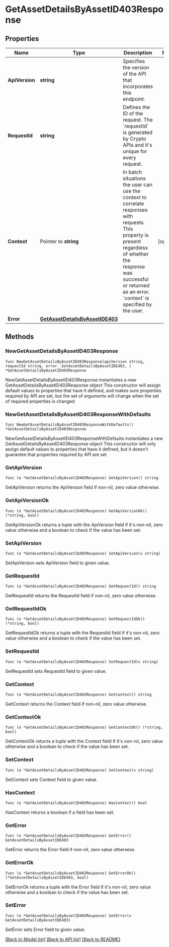 # GetAssetDetailsByAssetID403Response

## Properties

Name | Type | Description | Notes
------------ | ------------- | ------------- | -------------
**ApiVersion** | **string** | Specifies the version of the API that incorporates this endpoint. | 
**RequestId** | **string** | Defines the ID of the request. The &#x60;requestId&#x60; is generated by Crypto APIs and it&#39;s unique for every request. | 
**Context** | Pointer to **string** | In batch situations the user can use the context to correlate responses with requests. This property is present regardless of whether the response was successful or returned as an error. &#x60;context&#x60; is specified by the user. | [optional] 
**Error** | [**GetAssetDetailsByAssetIDE403**](GetAssetDetailsByAssetIDE403.md) |  | 

## Methods

### NewGetAssetDetailsByAssetID403Response

`func NewGetAssetDetailsByAssetID403Response(apiVersion string, requestId string, error_ GetAssetDetailsByAssetIDE403, ) *GetAssetDetailsByAssetID403Response`

NewGetAssetDetailsByAssetID403Response instantiates a new GetAssetDetailsByAssetID403Response object
This constructor will assign default values to properties that have it defined,
and makes sure properties required by API are set, but the set of arguments
will change when the set of required properties is changed

### NewGetAssetDetailsByAssetID403ResponseWithDefaults

`func NewGetAssetDetailsByAssetID403ResponseWithDefaults() *GetAssetDetailsByAssetID403Response`

NewGetAssetDetailsByAssetID403ResponseWithDefaults instantiates a new GetAssetDetailsByAssetID403Response object
This constructor will only assign default values to properties that have it defined,
but it doesn't guarantee that properties required by API are set

### GetApiVersion

`func (o *GetAssetDetailsByAssetID403Response) GetApiVersion() string`

GetApiVersion returns the ApiVersion field if non-nil, zero value otherwise.

### GetApiVersionOk

`func (o *GetAssetDetailsByAssetID403Response) GetApiVersionOk() (*string, bool)`

GetApiVersionOk returns a tuple with the ApiVersion field if it's non-nil, zero value otherwise
and a boolean to check if the value has been set.

### SetApiVersion

`func (o *GetAssetDetailsByAssetID403Response) SetApiVersion(v string)`

SetApiVersion sets ApiVersion field to given value.


### GetRequestId

`func (o *GetAssetDetailsByAssetID403Response) GetRequestId() string`

GetRequestId returns the RequestId field if non-nil, zero value otherwise.

### GetRequestIdOk

`func (o *GetAssetDetailsByAssetID403Response) GetRequestIdOk() (*string, bool)`

GetRequestIdOk returns a tuple with the RequestId field if it's non-nil, zero value otherwise
and a boolean to check if the value has been set.

### SetRequestId

`func (o *GetAssetDetailsByAssetID403Response) SetRequestId(v string)`

SetRequestId sets RequestId field to given value.


### GetContext

`func (o *GetAssetDetailsByAssetID403Response) GetContext() string`

GetContext returns the Context field if non-nil, zero value otherwise.

### GetContextOk

`func (o *GetAssetDetailsByAssetID403Response) GetContextOk() (*string, bool)`

GetContextOk returns a tuple with the Context field if it's non-nil, zero value otherwise
and a boolean to check if the value has been set.

### SetContext

`func (o *GetAssetDetailsByAssetID403Response) SetContext(v string)`

SetContext sets Context field to given value.

### HasContext

`func (o *GetAssetDetailsByAssetID403Response) HasContext() bool`

HasContext returns a boolean if a field has been set.

### GetError

`func (o *GetAssetDetailsByAssetID403Response) GetError() GetAssetDetailsByAssetIDE403`

GetError returns the Error field if non-nil, zero value otherwise.

### GetErrorOk

`func (o *GetAssetDetailsByAssetID403Response) GetErrorOk() (*GetAssetDetailsByAssetIDE403, bool)`

GetErrorOk returns a tuple with the Error field if it's non-nil, zero value otherwise
and a boolean to check if the value has been set.

### SetError

`func (o *GetAssetDetailsByAssetID403Response) SetError(v GetAssetDetailsByAssetIDE403)`

SetError sets Error field to given value.



[[Back to Model list]](../README.md#documentation-for-models) [[Back to API list]](../README.md#documentation-for-api-endpoints) [[Back to README]](../README.md)


